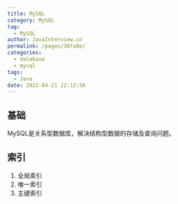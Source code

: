 ```yaml
---
title: MySQL
category: MySQL
tag: 
  - MySQL
author: JavaInterview.cn
permalink: /pages/38fa0e/
categories: 
  - database
  - mysql
tags: 
  - Java
date: 2022-04-21 22:12:56
---
```




## 基础
MySQL是关系型数据库，解决结构型数据的存储及查询问题。


## 索引
1. 全局索引
2. 唯一索引
3. 主键索引

